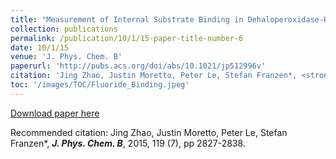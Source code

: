 ```yaml
---
title: "Measurement of Internal Substrate Binding in Dehaloperoxidase-Hemoglobin by Competition with the Heme-Fluoride Binding Equilibrium"
collection: publications
permalink: /publication/10/1/15-paper-title-number-6
date: 10/1/15
venue: 'J. Phys. Chem. B'
paperurl: 'http://pubs.acs.org/doi/abs/10.1021/jp512996v'
citation: 'Jing Zhao, Justin Moretto, Peter Le, Stefan Franzen*, <strong><i>J. Phys. Chem. B</i></strong>, 2015, 119 (7), pp 2827-2838.'
toc: '/images/TOC/Fluoride_Binding.jpeg'
---
```


<a href='http://pubs.acs.org/doi/abs/10.1021/jp512996v'>Download paper here</a>

Recommended citation: Jing Zhao, Justin Moretto, Peter Le, Stefan Franzen*, <strong><i>J. Phys. Chem. B</i></strong>, 2015, 119 (7), pp 2827-2838.